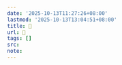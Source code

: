 ```yaml
---
date: '2025-10-13T11:27:26+08:00'
lastmod: '2025-10-13T13:04:51+08:00'
title: 󰗫
url: 󰗫
tags: []
src:
note:
---
```

